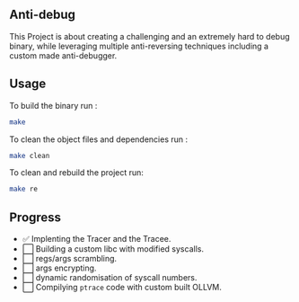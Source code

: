 ## Anti-debug

This Project is about creating a challenging and an extremely hard to debug binary, while leveraging multiple anti-reversing techniques including a custom made anti-debugger.

## Usage
To build the binary run :
```sh
make
```

To clean the object files and dependencies run :
```sh
make clean
```

To clean and rebuild the project run:
```sh
make re
```

## Progress

- :white_check_mark: Implenting the Tracer and the Tracee.
- :white_large_square: Building a custom libc with modified syscalls.
- :white_large_square: regs/args scrambling.
- :white_large_square: args encrypting.
- :white_large_square: dynamic randomisation of syscall numbers.
- :white_large_square: Compilying `ptrace` code with custom built OLLVM.